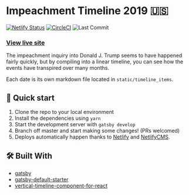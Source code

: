 
# Impeachment Timeline 2019 🇺🇸

[![Netlify Status](https://api.netlify.com/api/v1/badges/535647f2-43a8-4931-a053-9652a9793143/deploy-status)](https://app.netlify.com/sites/impeachment-2019/deploys) [![CircleCI](https://circleci.com/gh/tylerbmcsilva/impeachment-2019.svg?style=svg)](https://circleci.com/gh/tylerbmcsilva/impeachment-2019) ![Last Commit](https://img.shields.io/github/last-commit/tylerbmcsilva/impeachment-2019)

### [View live site](https://www.impeachment.dev)

The impeachment inquiry into Donald J. Trump seems to have happened fairly quickly, but by compiling into a linear timeline, you can see how the events have transpired over many months.

Each date is its own markdown file located in `static/timeline_items`.

## 🚀 Quick start

1. Clone the repo to your local environment
2. Install the dependencies using `yarn`
3. Start the development server with `gatsby develop`
4. Branch off master and start making some changes! (PRs welcomed)
5. Deploys automatically happen thanks to [Netlify](https://netlify.com) and [NetlifyCMS](https://netlifycms.org).


## 🛠 Built With
- [gatsby](https://gatsbyjs.org)
- [gatsby-default-starter](https://github.com/gatsbyjs/gatsby-starter-default)
- [vertical-timeline-component-for-react](https://github.com/veysiyildiz/vertical-timeline-component-for-react)
